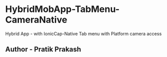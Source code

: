 # HybridMobApp-TabMenu-CameraNative
Hybrid App - with IonicCap-Native Tab menu with Platform camera access 

## Author - Pratik Prakash 
